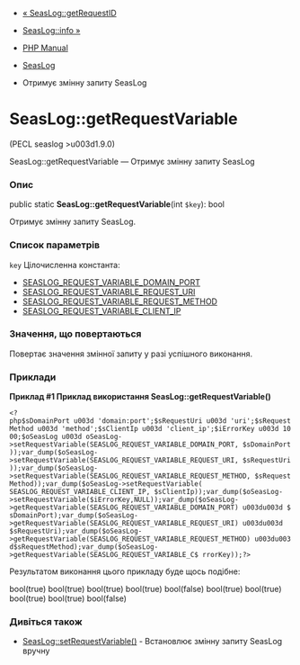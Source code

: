 - [« SeasLog::getRequestID](seaslog.getrequestid.md)
- [SeasLog::info »](seaslog.info.md)

- [PHP Manual](index.md)
- [SeasLog](class.seaslog.md)
- Отримує змінну запиту SeasLog

# SeasLog::getRequestVariable

(PECL seaslog \>u003d1.9.0)

SeasLog::getRequestVariable — Отримує змінну запиту SeasLog

### Опис

public static **SeasLog::getRequestVariable**(int `$key`): bool

Отримує змінну запиту SeasLog.

### Список параметрів

`key`
Цілочисленна константа:

- [SEASLOG_REQUEST_VARIABLE_DOMAIN_PORT](seaslog.constants.md#constant.seaslog-request-variable-domain-port)
- [SEASLOG_REQUEST_VARIABLE_REQUEST_URI](seaslog.constants.md#constant.seaslog-request-variable-request-uri)
- [SEASLOG_REQUEST_VARIABLE_REQUEST_METHOD](seaslog.constants.md#constant.seaslog-request-variable-request-method)
- [SEASLOG_REQUEST_VARIABLE_CLIENT_IP](seaslog.constants.md#constant.seaslog-request-variable-client-ip)

### Значення, що повертаються

Повертає значення змінної запиту у разі успішного виконання.

### Приклади

**Приклад #1 Приклад використання **SeasLog::getRequestVariable()****

` <?php$sDomainPort u003d 'domain:port';$sRequestUri u003d 'uri';$sRequestMethod u003d 'method';$sClientIp u003d 'client_ip';$iErrorKey u003d 1000;$oSeasLog u003d oSeasLog->setRequestVariable(SEASLOG_REQUEST_VARIABLE_DOMAIN_PORT, $sDomainPort));var_dump($oSeasLog->setRequestVariable(SEASLOG_REQUEST_VARIABLE_REQUEST_URI, $sRequestUri));var_dump($oSeasLog->setRequestVariable(SEASLOG_REQUEST_VARIABLE_REQUEST_METHOD, $sRequestMethod));var_dump($oSeasLog->setRequestVariable( SEASLOG_REQUEST_VARIABLE_CLIENT_IP, $sClientIp));var_dump($oSeasLog->setRequestVariable($iErrorKey,NULL));var_dump($oSeasLog->getRequestVariable(SEASLOG_REQUEST_VARIABLE_DOMAIN_PORT) u003du003d $sDomainPort);var_dump($oSeasLog->getRequestVariable(SEASLOG_REQUEST_VARIABLE_REQUEST_URI) u003du003d $sRequestUri);var_dump($oSeasLog->getRequestVariable(SEASLOG_REQUEST_VARIABLE_REQUEST_METHOD) u003du003d$sRequestMethod);var_dump($oSeasLog->getRequestVariable(SEASLOG_REQUEST_VARIABLE_C$ rrorKey));?> `

Результатом виконання цього прикладу буде щось подібне:


bool(true)
bool(true)
bool(true)
bool(true)
bool(false)
bool(true)
bool(true)
bool(true)
bool(true)
bool(false)

### Дивіться також

- [SeasLog::setRequestVariable()](seaslog.setrequestvariable.md) -
Встановлює змінну запиту SeasLog вручну
